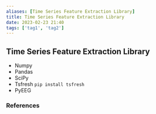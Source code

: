 ```yaml
---
aliases: [Time Series Feature Extraction Library]
title: Time Series Feature Extraction Library
date: 2023-02-23 21:40
tags: ['tag1', 'tag2']
---
```


## Time Series Feature Extraction Library

- Numpy
- Pandas
- SciPy
- Tsfresh `pip install tsfresh`
- PyEEG

### References
